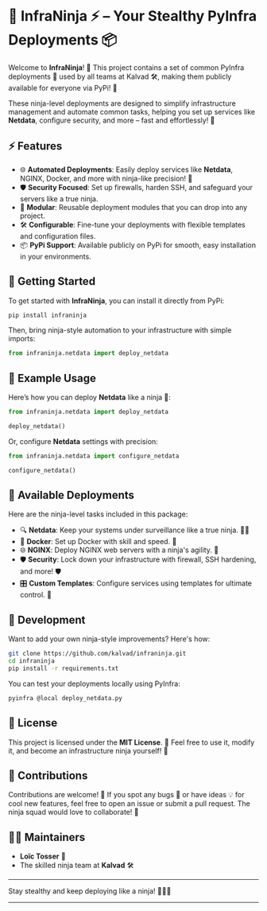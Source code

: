 # 🥷 InfraNinja ⚡ – Your Stealthy PyInfra Deployments 📦

Welcome to **InfraNinja**! 🎉 This project contains a set of common PyInfra deployments 🥷 used by all teams at Kalvad 🛠️, making them publicly available for everyone via PyPi! 🚀

These ninja-level deployments are designed to simplify infrastructure management and automate common tasks, helping you set up services like **Netdata**, configure security, and more – fast and effortlessly! 💨

## ⚡️ Features

- 🌐 **Automated Deployments**: Easily deploy services like **Netdata**, NGINX, Docker, and more with ninja-like precision! 🥷
- 🛡️ **Security Focused**: Set up firewalls, harden SSH, and safeguard your servers like a true ninja.
- 🧩 **Modular**: Reusable deployment modules that you can drop into any project.
- 🛠️ **Configurable**: Fine-tune your deployments with flexible templates and configuration files.
- 📦 **PyPi Support**: Available publicly on PyPi for smooth, easy installation in your environments.

## 🎯 Getting Started

To get started with **InfraNinja**, you can install it directly from PyPi:

```bash
pip install infraninja
```

Then, bring ninja-style automation to your infrastructure with simple imports:

```python
from infraninja.netdata import deploy_netdata
```

## 🚀 Example Usage

Here’s how you can deploy **Netdata** like a ninja 🥷:

```python
from infraninja.netdata import deploy_netdata

deploy_netdata()
```

Or, configure **Netdata** settings with precision:

```python
from infraninja.netdata import configure_netdata

configure_netdata()
```

## 📜 Available Deployments

Here are the ninja-level tasks included in this package:

- 🔍 **Netdata**: Keep your systems under surveillance like a true ninja. 🕵️‍♂️
- 🐳 **Docker**: Set up Docker with skill and speed. 🐋
- 🌐 **NGINX**: Deploy NGINX web servers with a ninja's agility. 💨
- 🛡️ **Security**: Lock down your infrastructure with firewall, SSH hardening, and more! 🛡️
- 🎛️ **Custom Templates**: Configure services using templates for ultimate control. 🧩

## 🔧 Development

Want to add your own ninja-style improvements? Here's how:

```bash
git clone https://github.com/kalvad/infraninja.git
cd infraninja
pip install -r requirements.txt
```

You can test your deployments locally using PyInfra:

```bash
pyinfra @local deploy_netdata.py
```

## 📝 License

This project is licensed under the **MIT License**. 📝 Feel free to use it, modify it, and become an infrastructure ninja yourself! 🥷

## 🤝 Contributions

Contributions are welcome! 🎉 If you spot any bugs 🐛 or have ideas 💡 for cool new features, feel free to open an issue or submit a pull request. The ninja squad would love to collaborate! 🤗

## 👨‍💻 Maintainers

- **Loïc Tosser** 🥷
- The skilled ninja team at **Kalvad** 🛠️

---

Stay stealthy and keep deploying like a ninja! 🥷💨🚀

---
